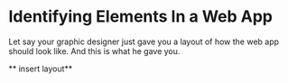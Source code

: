 # Identifying Elements In a Web App

Let say your graphic designer just gave you a layout of how the web app should look like. And this is what he gave you.

** insert layout**
